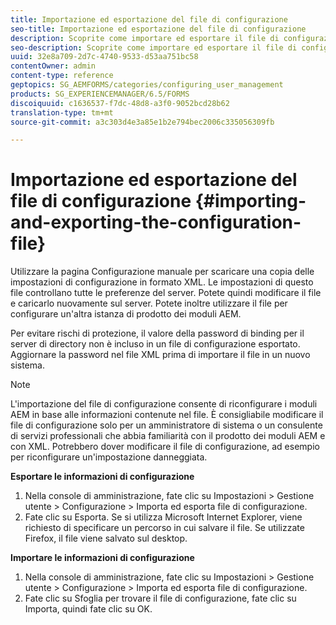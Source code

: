 ```yaml
---
title: Importazione ed esportazione del file di configurazione
seo-title: Importazione ed esportazione del file di configurazione
description: Scoprite come importare ed esportare il file di configurazione per modificare le preferenze del server o configurare un’altra istanza di prodotto dei moduli AEM.
seo-description: Scoprite come importare ed esportare il file di configurazione per modificare le preferenze del server o configurare un’altra istanza di prodotto dei moduli AEM.
uuid: 32e8a709-2d7c-4740-9533-d53aa751bc58
contentOwner: admin
content-type: reference
geptopics: SG_AEMFORMS/categories/configuring_user_management
products: SG_EXPERIENCEMANAGER/6.5/FORMS
discoiquuid: c1636537-f7dc-48d8-a3f0-9052bcd28b62
translation-type: tm+mt
source-git-commit: a3c303d4e3a85e1b2e794bec2006c335056309fb

---
```



# Importazione ed esportazione del file di configurazione {#importing-and-exporting-the-configuration-file}

Utilizzare la pagina Configurazione manuale per scaricare una copia delle impostazioni di configurazione in formato XML. Le impostazioni di questo file controllano tutte le preferenze del server. Potete quindi modificare il file e caricarlo nuovamente sul server. Potete inoltre utilizzare il file per configurare un&#39;altra istanza di prodotto dei moduli AEM.

Per evitare rischi di protezione, il valore della password di binding per il server di directory non è incluso in un file di configurazione esportato. Aggiornare la password nel file XML prima di importare il file in un nuovo sistema.

>[!NOTE]
>
>L&#39;importazione del file di configurazione consente di riconfigurare i moduli AEM in base alle informazioni contenute nel file. È consigliabile modificare il file di configurazione solo per un amministratore di sistema o un consulente di servizi professionali che abbia familiarità con il prodotto dei moduli AEM e con XML. Potrebbero dover modificare il file di configurazione, ad esempio per riconfigurare un&#39;impostazione danneggiata.

**Esportare le informazioni di configurazione**

1. Nella console di amministrazione, fate clic su Impostazioni > Gestione utente > Configurazione > Importa ed esporta file di configurazione.
1. Fate clic su Esporta. Se si utilizza Microsoft Internet Explorer, viene richiesto di specificare un percorso in cui salvare il file. Se utilizzate Firefox, il file viene salvato sul desktop.

**Importare le informazioni di configurazione**

1. Nella console di amministrazione, fate clic su Impostazioni > Gestione utente > Configurazione > Importa ed esporta file di configurazione.
1. Fate clic su Sfoglia per trovare il file di configurazione, fate clic su Importa, quindi fate clic su OK.


